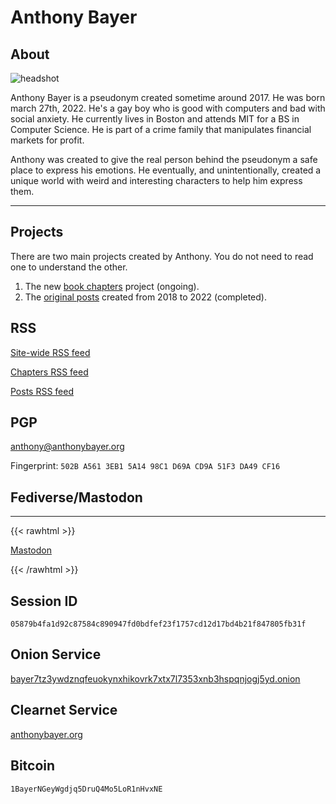 # Anthony Bayer

## About

![headshot](/images/face-square.jpg)

Anthony Bayer is a pseudonym created sometime around 2017. He was born march 27th, 2022. He's a gay boy who is good with computers and bad with social anxiety. He currently lives in Boston and attends MIT for a BS in Computer Science. He is part of a crime family that manipulates financial markets for profit.

Anthony was created to give the real person behind the pseudonym a safe place to express his emotions. He eventually, and unintentionally, created a unique world with weird and interesting characters to help him express them.

---

## Projects

There are two main projects created by Anthony. You do not need to read one to understand the other.

1. The new [book chapters](book) project (ongoing).
2. The [original posts](blog) created from 2018 to 2022 (completed).

## RSS

[Site-wide RSS feed](/index.xml)

[Chapters RSS feed](book/index.xml)

[Posts RSS feed](blog/index.xml)

## PGP

[anthony@anthonybayer.org](/pgp/anthony@anthonybayer.org.txt)

Fingerprint: `502B A561 3EB1 5A14 98C1 D69A CD9A 51F3 DA49 CF16`

## Fediverse/Mastodon

<hr />

{{< rawhtml >}}
<p><a rel="me" href="https://ieji.de/@bayer">Mastodon</a></p>
{{< /rawhtml >}}


## Session ID

`05879b4fa1d92c87584c890947fd0bdfef23f1757cd12d17bd4b21f847805fb31f`

## Onion Service

[bayer7tz3ywdznqfeuokynxhikovrk7xtx7l7353xnb3hspqnjogj5yd.onion](http://bayer7tz3ywdznqfeuokynxhikovrk7xtx7l7353xnb3hspqnjogj5yd.onion)

## Clearnet Service

[anthonybayer.org](https://anthonybayer.org)

## Bitcoin

`1BayerNGeyWgdjq5DruQ4Mo5LoR1nHvxNE`
